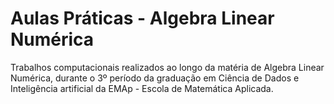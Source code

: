 # Aulas Práticas - Algebra Linear Numérica

Trabalhos computacionais realizados ao longo da matéria de Algebra Linear Numérica, durante o 3º período da graduação em Ciência de Dados e Inteligência artificial da EMAp - Escola de Matemática Aplicada.
